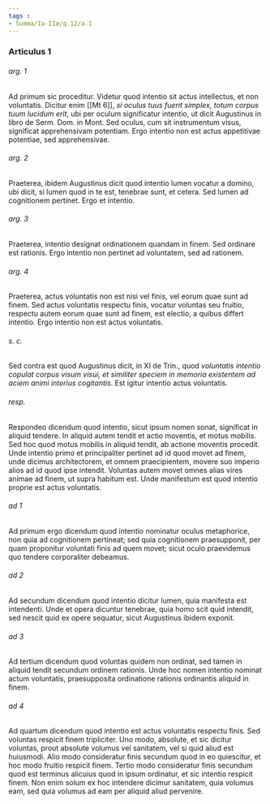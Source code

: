 ```yaml
---
tags : 
- Summa/Ia-IIæ/q.12/a.1
---
```


### Articulus 1

###### arg. 1
Ad primum sic proceditur. Videtur quod intentio sit actus intellectus, et non voluntatis. Dicitur enim [[Mt 6]], *si oculus tuus fuerit simplex, totum corpus tuum lucidum erit*, ubi per oculum significatur intentio, ut dicit Augustinus in libro de Serm. Dom. in Mont. Sed oculus, cum sit instrumentum visus, significat apprehensivam potentiam. Ergo intentio non est actus appetitivae potentiae, sed apprehensivae.

###### arg. 2
Praeterea, ibidem Augustinus dicit quod intentio lumen vocatur a domino, ubi dicit, si lumen quod in te est, tenebrae sunt, et cetera. Sed lumen ad cognitionem pertinet. Ergo et intentio.

###### arg. 3
Praeterea, intentio designat ordinationem quandam in finem. Sed ordinare est rationis. Ergo intentio non pertinet ad voluntatem, sed ad rationem.

###### arg. 4
Praeterea, actus voluntatis non est nisi vel finis, vel eorum quae sunt ad finem. Sed actus voluntatis respectu finis, vocatur voluntas seu fruitio, respectu autem eorum quae sunt ad finem, est electio, a quibus differt intentio. Ergo intentio non est actus voluntatis.

###### s. c.
Sed contra est quod Augustinus dicit, in XI de Trin., quod *voluntatis intentio copulat corpus visum visui, et similiter speciem in memoria existentem ad aciem animi interius cogitantis*. Est igitur intentio actus voluntatis.

###### resp.
Respondeo dicendum quod intentio, sicut ipsum nomen sonat, significat in aliquid tendere. In aliquid autem tendit et actio moventis, et motus mobilis. Sed hoc quod motus mobilis in aliquid tendit, ab actione moventis procedit. Unde intentio primo et principaliter pertinet ad id quod movet ad finem, unde dicimus architectorem, et omnem praecipientem, movere suo imperio alios ad id quod ipse intendit. Voluntas autem movet omnes alias vires animae ad finem, ut supra habitum est. Unde manifestum est quod intentio proprie est actus voluntatis.

###### ad 1
Ad primum ergo dicendum quod intentio nominatur oculus metaphorice, non quia ad cognitionem pertineat; sed quia cognitionem praesupponit, per quam proponitur voluntati finis ad quem movet; sicut oculo praevidemus quo tendere corporaliter debeamus.

###### ad 2
Ad secundum dicendum quod intentio dicitur lumen, quia manifesta est intendenti. Unde et opera dicuntur tenebrae, quia homo scit quid intendit, sed nescit quid ex opere sequatur, sicut Augustinus ibidem exponit.

###### ad 3
Ad tertium dicendum quod voluntas quidem non ordinat, sed tamen in aliquid tendit secundum ordinem rationis. Unde hoc nomen intentio nominat actum voluntatis, praesupposita ordinatione rationis ordinantis aliquid in finem.

###### ad 4
Ad quartum dicendum quod intentio est actus voluntatis respectu finis. Sed voluntas respicit finem tripliciter. Uno modo, absolute, et sic dicitur voluntas, prout absolute volumus vel sanitatem, vel si quid aliud est huiusmodi. Alio modo consideratur finis secundum quod in eo quiescitur, et hoc modo fruitio respicit finem. Tertio modo consideratur finis secundum quod est terminus alicuius quod in ipsum ordinatur, et sic intentio respicit finem. Non enim solum ex hoc intendere dicimur sanitatem, quia volumus eam, sed quia volumus ad eam per aliquid aliud pervenire.

